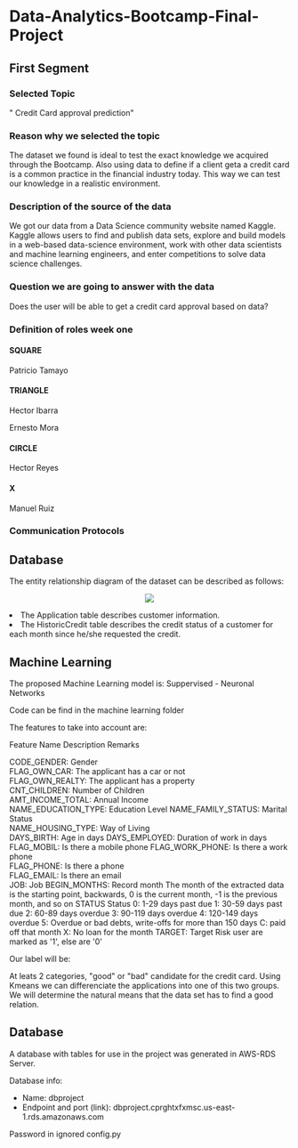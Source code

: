 # Data-Analytics-Bootcamp-Final-Project

## First Segment

### Selected Topic
" Credit Card approval prediction"

### Reason why we selected the topic
The dataset we found is ideal to test the exact knowledge we acquired through the Bootcamp. Also using data to define if a client geta a credit card is a common practice in the financial industry today. This way we can test our knowledge in a realistic environment.


### Description of the source of the data
We got our data from a Data Science community website named Kaggle. Kaggle allows users to find and publish data sets, explore and build models in a web-based data-science environment, work with other data scientists and machine learning engineers, and enter competitions to solve data science challenges.

### Question we are going to answer with the data
Does the user will be able to get a credit card approval based on data?

### Definition of roles week one

#### SQUARE
Patricio Tamayo
#### TRIANGLE
Hector Ibarra

Ernesto Mora
#### CIRCLE
Hector Reyes
#### X
Manuel Ruiz
### Communication Protocols

## Database 
The entity relationship diagram of the dataset can be described as follows: 

<p align="center">
 <img src="![image](https://user-images.githubusercontent.com/88845919/156093526-ef5ccd64-ebf9-4bfa-8300-0b51c9e7680e.png)"/>
</p?

- The Application table describes customer information.
- The HistoricCredit table describes the credit status of a customer for each month since he/she requested the credit.

## Machine Learning


The proposed Machine Learning model is: 
Suppervised - Neuronal Networks

Code can be find in the machine learning folder

The features to take into account are: 

Feature Name	Description	Remarks
	
CODE_GENDER:	Gender	
FLAG_OWN_CAR:	The applicant has a car or not	
FLAG_OWN_REALTY:	The applicant has a property	
CNT_CHILDREN:	Number of Children	
AMT_INCOME_TOTAL:	Annual Income	
NAME_EDUCATION_TYPE:	Education Level	
NAME_FAMILY_STATUS:	Marital Status	
NAME_HOUSING_TYPE:	Way of Living	
DAYS_BIRTH:	Age in days	
DAYS_EMPLOYED:	Duration of work in days	
FLAG_MOBIL:	Is there a mobile phone	
FLAG_WORK_PHONE:	Is there a work phone	
FLAG_PHONE:	Is there a phone	
FLAG_EMAIL:	Is there an email	
JOB:	Job	
BEGIN_MONTHS: Record month	The month of the extracted data is the starting point, backwards, 0 is the current month, -1 is the previous month, and so on
STATUS	Status	0: 1-29 days past due 1: 30-59 days past due 2: 60-89 days overdue 3: 90-119 days overdue 4: 120-149 days overdue 5: Overdue or bad debts, write-offs for more than 150 days C: paid off that month X: No loan for the month
TARGET:	Target	Risk user are marked as '1', else are '0'

Our label will be:

At leats 2 categories, "good" or "bad" candidate for the credit card. Using Kmeans we can differenciate the applications into one of this two groups. We will determine the natural means that the data set has to find a good relation.

## Database

A database with tables for use in the project was generated in AWS-RDS Server.

Database info:
- Name: dbproject
- Endpoint and port (link): dbproject.cprghtxfxmsc.us-east-1.rds.amazonaws.com

Password in ignored config.py
